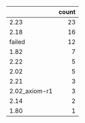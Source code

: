 |               |   count |
|:--------------|--------:|
| 2.23          |      23 |
| 2.18          |      16 |
| failed        |      12 |
| 1.82          |       7 |
| 2.22          |       5 |
| 2.02          |       5 |
| 2.21          |       3 |
| 2.02_axiom-r1 |       3 |
| 2.14          |       2 |
| 1.80          |       1 |
